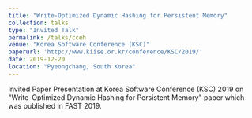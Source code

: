 ```yaml
---
title: "Write-Optimized Dynamic Hashing for Persistent Memory"
collection: talks
type: "Invited Talk"
permalink: /talks/cceh
venue: "Korea Software Conference (KSC)"
paperurl: 'http://www.kiise.or.kr/conference/KSC/2019/'
date: 2019-12-20
location: "Pyeongchang, South Korea"
---
```

Invited Paper Presentation at Korea Software Conference (KSC) 2019 on "Write-Optimized Dynamic Hashing for Persistent Memory" paper which was published in FAST 2019.
